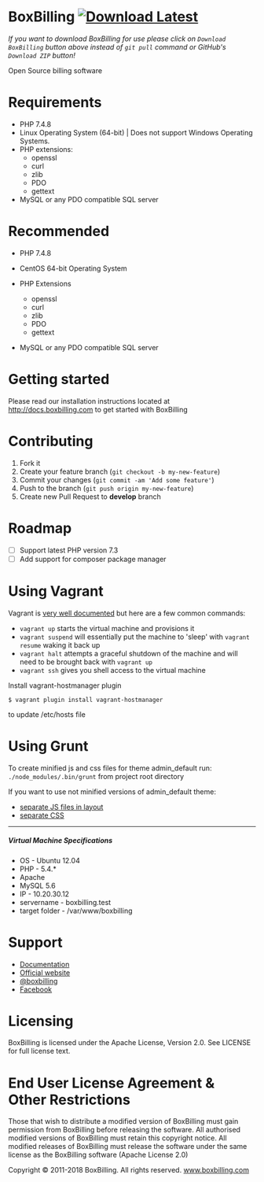 BoxBilling [![Download Latest](http://i.imgur.com/djy4ExU.png)](https://github.com/boxbilling/boxbilling/releases/latest) 
================================================================================
*If you want to download BoxBilling for use please click on `Download BoxBilling` button above instead of `git pull` command or GitHub's `Download ZIP` button!*

Open Source billing software

Requirements
================================================================================

* PHP 7.4.8
* Linux Operating System (64-bit) | Does not support Windows Operating Systems.
* PHP extensions:
  * openssl
  * curl
  * zlib
  * PDO
  * gettext
* MySQL or any PDO compatible SQL server

Recommended
================================================================================

* PHP 7.4.8

* CentOS 64-bit Operating System
* PHP Extensions
  * openssl
  * curl
  * zlib
  * PDO
  * gettext
* MySQL or any PDO compatible SQL server

Getting started
================================================================================

Please read our installation instructions located at http://docs.boxbilling.com to get started
with BoxBilling

Contributing
================================================================================

1. Fork it
2. Create your feature branch (`git checkout -b my-new-feature`)
3. Commit your changes (`git commit -am 'Add some feature'`)
4. Push to the branch (`git push origin my-new-feature`)
5. Create new Pull Request to **develop** branch

Roadmap
================================================================================

* [ ] Support latest PHP version 7.3
* [ ] Add support for composer package manager

Using Vagrant
================================================================================
Vagrant is [very well documented](https://docs.vagrantup.com/v2/) but here are a few common commands:

* `vagrant up` starts the virtual machine and provisions it
* `vagrant suspend` will essentially put the machine to 'sleep' with `vagrant resume` waking it back up
* `vagrant halt` attempts a graceful shutdown of the machine and will need to be brought back with `vagrant up`
* `vagrant ssh` gives you shell access to the virtual machine

Install vagrant-hostmanager plugin
    
    $ vagrant plugin install vagrant-hostmanager
    
to update /etc/hosts file 

Using Grunt
===========
To create minified js and css files for theme admin_default run:
`./node_modules/.bin/grunt` from project root directory

If you want to use not minified versions of admin_default theme:
* [separate JS files in layout](https://github.com/boxbilling/boxbilling/blob/5e19912e7287b76e6b760899a7f9d2a4f3c1125c/src/bb-themes/admin_default/html/layout_default.phtml#L17-L24)
* [separate CSS](https://github.com/boxbilling/boxbilling/blob/2636cae130a94cdd827fb5f4acf46b0cdfebbb30/src/bb-themes/admin_default/html/partial_styles.phtml)

----
##### Virtual Machine Specifications #####

* OS     - Ubuntu 12.04
* PHP    - 5.4.* 
* Apache
* MySQL 5.6
* IP - 10.20.30.12
* servername - boxbilling.test
* target folder - /var/www/boxbilling

Support
================================================================================

* [Documentation](http://docs.boxbilling.com/)
* [Official website](http://www.boxbilling.com/)
* [@boxbilling](https://twitter.com/boxbilling)
* [Facebook](https://www.facebook.com/boxbilling)

Licensing
================================================================================

BoxBilling is licensed under the Apache License, Version 2.0. See LICENSE for full license text.

End User License Agreement & Other Restrictions
================================================================================
   Those that wish to distribute a modified version of BoxBilling must gain 
   permission from BoxBilling before releasing the software. All 
   authorised modified versions of BoxBilling must retain this copyright
   notice. All modified releases of BoxBilling must release the software under 
   the same license as the BoxBilling software (Apache License 2.0)
   
   Copyright © 2011-2018 BoxBilling. All rights reserved.
   www.boxbilling.com
